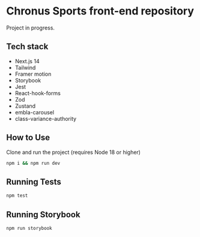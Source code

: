 # Chronus Sports front-end repository

Project in progress.

## Tech stack

- Next.js 14
- Tailwind
- Framer motion
- Storybook
- Jest
- React-hook-forms
- Zod
- Zustand
- embla-carousel
- class-variance-authority

## How to Use

Clone and run the project (requires Node 18 or higher)

```bash
npm i && npm run dev
```

## Running Tests

```bash
npm test
```

## Running Storybook

```bash
npm run storybook
```